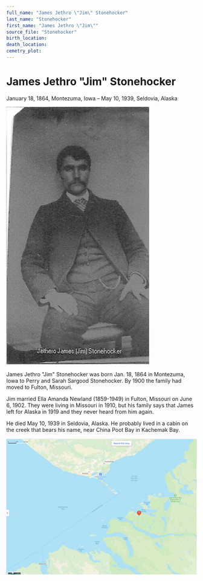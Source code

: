 ```yaml
---
full_name: "James Jethro \"Jim\" Stonehocker"
last_name: "Stonehocker"
first_name: "James Jethro \"Jim\""
source_file: "Stonehocker"
birth_location:
death_location:
cemetry_plot: 
---
```

# James Jethro "Jim" Stonehocker

January 18, 1864, Montezuma, Iowa – May 10, 1939, Seldovia, Alaska

![](../assets/images/Stonehocker/media/image1.jpeg)

James Jethro "Jim" Stonehocker was born Jan. 18, 1864 in Montezuma, Iowa
to Perry and Sarah Sargood Stonehocker. By 1900 the family had moved to
Fulton, Missouri.

Jim married Ella Amanda Newland (1859-1949) in Fulton, Missouri on June
6, 1902. They were living in Missouri in 1910, but his family says that
James left for Alaska in 1919 and they never heard from him again.

He died May 10, 1939 in Seldovia, Alaska. He probably lived in a cabin
on the creek that bears his name, near China Poot Bay in Kachemak Bay.

![](../assets/images/Stonehocker/media/image2.jpeg)
